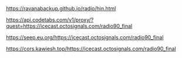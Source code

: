 https://ravanabackup.github.io/radio/hin.html


https://api.codetabs.com/v1/proxy/?quest=https://icecast.octosignals.com/radio90_final

https://seep.eu.org/https://icecast.octosignals.com/radio90_final

https://cors.kawiesh.top/https://icecast.octosignals.com/radio90_final
